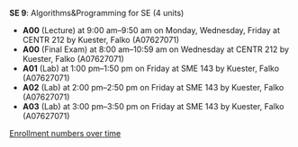 **SE 9**: Algorithms&Programming for SE (4 units)

- **A00** (Lecture) at 9:00 am–9:50 am on Monday, Wednesday, Friday at CENTR 212 by Kuester, Falko (A07627071)
- **A00** (Final Exam) at 8:00 am–10:59 am on Wednesday at CENTR 212 by Kuester, Falko (A07627071)
- **A01** (Lab) at 1:00 pm–1:50 pm on Friday at SME 143 by Kuester, Falko (A07627071)
- **A02** (Lab) at 2:00 pm–2:50 pm on Friday at SME 143 by Kuester, Falko (A07627071)
- **A03** (Lab) at 3:00 pm–3:50 pm on Friday at SME 143 by Kuester, Falko (A07627071)

[Enrollment numbers over time](./SE9.tsv)
